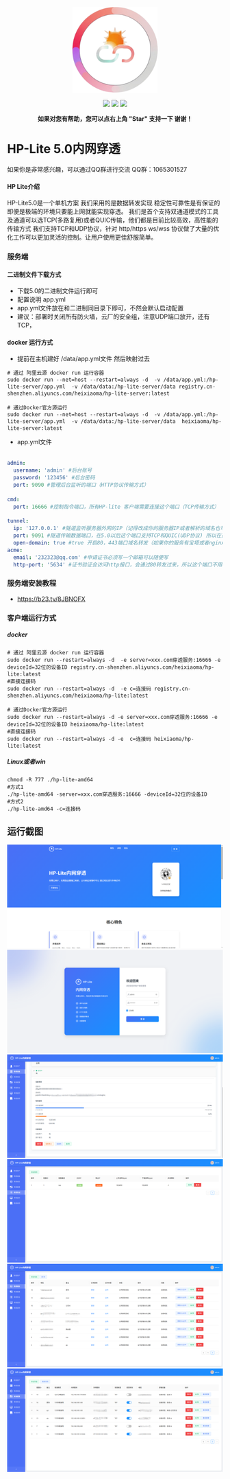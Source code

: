 <p align="center">
<img src="/doc/img/logo.png" width="200" />
</p>
<p align="center">
    <a >
        <img src="https://img.shields.io/badge/hp_lite-5.0-red.svg?style=flat" />
    </a>
   <a >
        <img src="https://img.shields.io/badge/QQ群-1065301527-blue.svg?style=flat" />
    </a>
    <a >
        <img src="https://img.shields.io/badge/Licence-MIT-green.svg?style=flat" />
    </a>

<p align="center">    
    <b>如果对您有帮助，您可以点右上角 "Star" 支持一下 谢谢！</b>
</p>

# HP-Lite 5.0内网穿透

如果你是非常感兴趣，可以通过QQ群进行交流
QQ群：1065301527

#### HP Lite介绍
HP-Lite5.0是一个单机方案
我们采用的是数据转发实现 稳定性可靠性是有保证的即便是极端的环境只要能上网就能实现穿透。
我们是首个支持双通道模式的工具及通道可以选TCP(多路复用)或者QUIC传输，他们都是目前比较高效，高性能的传输方式
我们支持TCP和UDP协议，针对 http/https ws/wss 协议做了大量的优化工作可以更加灵活的控制。让用户使用更佳舒服简单。


### 服务端

#### 二进制文件下载方式
- 下载5.0的二进制文件运行即可
- 配置说明 app.yml
- app.yml文件放在和二进制同目录下即可，不然会默认启动配置
- 建议：部署时关闭所有防火墙，云厂的安全组，注意UDP端口放开，还有TCP，

#### docker 运行方式
- 提前在主机建好 /data/app.yml文件 然后映射过去
```shell
# 通过 阿里云源 docker run 运行容器
sudo docker run --net=host --restart=always -d  -v /data/app.yml:/hp-lite-server/app.yml  -v /data/data:/hp-lite-server/data registry.cn-shenzhen.aliyuncs.com/heixiaoma/hp-lite-server:latest

# 通过Docker官方源运行
sudo docker run --net=host --restart=always -d  -v /data/app.yml:/hp-lite-server/app.yml  -v /data/data:/hp-lite-server/data  heixiaoma/hp-lite-server:latest
```


- app.yml文件
```yaml

admin:
  username: 'admin' #后台账号
  password: '123456' #后台密码
  port: 9090 #管理后台监听的端口（HTTP协议传输方式）

cmd:
  port: 16666 #控制指令端口，所有HP-lite 客户端需要连接这个端口（TCP传输方式）

tunnel:
  ip: '127.0.0.1' #隧道监听服务器外网的IP（记得改成你的服务器IP或者解析的域名也可以）
  port: 9091 #隧道传输数据端口，在5.0以后这个端口支持TCP和QUIC(UDP协议) 所以在开放端口时要给TCP和UDP权限
  open-domain: true #true 开启80，443端口域名转发（如果你的服务有宝塔或者nginx等，端口多半是被用了），false 关闭
acme:
  email: '232323@qq.com' #申请证书必须写一个邮箱可以随便写
  http-port: '5634' #证书验证会访问http接口，会通过80转发过来，所以这个端口不用暴露外网
```

### 服务端安装教程
- https://b23.tv/8JBNOFX


### 客户端运行方式
##### docker
```shell
# 通过 阿里云源 docker run 运行容器
sudo docker run --restart=always -d  -e server=xxx.com穿透服务:16666 -e deviceId=32位的设备ID registry.cn-shenzhen.aliyuncs.com/heixiaoma/hp-lite:latest
#直接连接码
sudo docker run --restart=always -d  -e c=连接码 registry.cn-shenzhen.aliyuncs.com/heixiaoma/hp-lite:latest

# 通过Docker官方源运行
sudo docker run --restart=always -d -e server=xxx.com穿透服务:16666 -e deviceId=32位的设备ID heixiaoma/hp-lite:latest
#直接连接码
sudo docker run --restart=always -d -e  c=连接码 heixiaoma/hp-lite:latest
```

##### Linux或者win
```shell
chmod -R 777 ./hp-lite-amd64
#方式1
./hp-lite-amd64 -server=xxx.com穿透服务:16666 -deviceId=32位的设备ID
#方式2
./hp-lite-amd64 -c=连接码
```


## 运行截图
<img src="./doc/img/img_2.png"  />
<img src="./doc/img/img_3.png"  />
<img src="./doc/img/img_7.png"  />
<img src="./doc/img/img_4.png"  />
<img src="./doc/img/img_5.png"  />
<img src="./doc/img/img_6.png"  />

